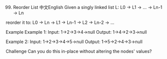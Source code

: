 99. Reorder List
中文English
Given a singly linked list L: L0 → L1 → … → Ln-1 → Ln

reorder it to: L0 → Ln → L1 → Ln-1 → L2 → Ln-2 → …

Example
Example 1:
	Input:  1->2->3->4->null
	Output: 1->4->2->3->null

Example 2:
	Input: 1->2->3->4->5->null
	Output: 1->5->2->4->3->null
	
Challenge
Can you do this in-place without altering the nodes' values?


